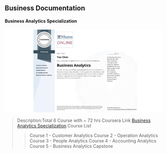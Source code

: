 ## Business Documentation

#### Business Analytics Specialization

![Certificate](Business%20Analytics%20Specialization/Specialization-Business%20Analytics.jpeg)

> Description:Total 6 Course with ~ 72 hrs
> Coursera Link [Business Analytics Specialization](https://www.coursera.org/specializations/business-analytics)
> Course List
>
> > Course 1 - Customer Analytics
> > Course 2 - Operation Analytics
> > Course 3 - People Analytics
> > Course 4 - Accounting Analytics
> > Course 5 - Business Analytics Capstone
